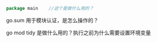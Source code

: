 

```go
package main 	//这个是做什么用的？
```

go.sum 用于模块认证，是怎么操作的？


go mod tidy 是做什么用的？执行之前为什么需要设置环境变量




